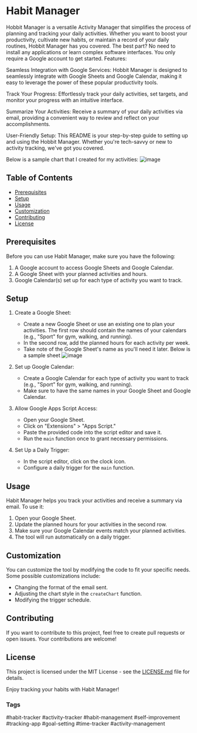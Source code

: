 # Habit Manager

Hobbit Manager is a versatile Activity Manager that simplifies the process of planning and tracking your daily activities. Whether you want to boost your productivity, cultivate new habits, or maintain a record of your daily routines, Hobbit Manager has you covered. The best part? No need to install any applications or learn complex software interfaces. You only require a Google account to get started.
Features:

Seamless Integration with Google Services: Hobbit Manager is designed to seamlessly integrate with Google Sheets and Google Calendar, making it easy to leverage the power of these popular productivity tools.

Track Your Progress: Effortlessly track your daily activities, set targets, and monitor your progress with an intuitive interface.

Summarize Your Activities: Receive a summary of your daily activities via email, providing a convenient way to review and reflect on your accomplishments.

User-Friendly Setup: This README is your step-by-step guide to setting up and using the Hobbit Manager. Whether you're tech-savvy or new to activity tracking, we've got you covered.

‌Below is a sample chart that I created for my activities:
![image](https://github.com/mortezaisehaghi/Habit-Manager/assets/13310072/5f00dd0e-03bd-4524-9eae-5f0cbdb883a7)



## Table of Contents

- [Prerequisites](#prerequisites)
- [Setup](#setup)
- [Usage](#usage)
- [Customization](#customization)
- [Contributing](#contributing)
- [License](#license)

## Prerequisites

Before you can use Habit Manager, make sure you have the following:

1. A Google account to access Google Sheets and Google Calendar.
2. A Google Sheet with your planned activities and hours.
3. Google Calendar(s) set up for each type of activity you want to track.

## Setup

1. Create a Google Sheet:
   - Create a new Google Sheet or use an existing one to plan your activities. The first row should contain the names of your calendars (e.g., "Sport" for gym, walking, and running).
   - In the second row, add the planned hours for each activity per week.
   - Take note of the Google Sheet's name as you'll need it later.
   Below is a sample sheet
![image](https://github.com/mortezaisehaghi/Habit-Manager/assets/13310072/b4ef116c-eb67-49ae-a0ee-c5521a0f649f)
 

2. Set up Google Calendar:
   - Create a Google Calendar for each type of activity you want to track (e.g., "Sport" for gym, walking, and running).
   - Make sure to have the same names in your Google Sheet and Google Calendar.

3. Allow Google Apps Script Access:
   - Open your Google Sheet.
   - Click on "Extensions" > "Apps Script."
   - Paste the provided code into the script editor and save it.
   - Run the `main` function once to grant necessary permissions.

4. Set Up a Daily Trigger:
   - In the script editor, click on the clock icon.
   - Configure a daily trigger for the `main` function.

## Usage

Habit Manager helps you track your activities and receive a summary via email. To use it:

1. Open your Google Sheet.
2. Update the planned hours for your activities in the second row.
3. Make sure your Google Calendar events match your planned activities.
4. The tool will run automatically on a daily trigger.

## Customization

You can customize the tool by modifying the code to fit your specific needs. Some possible customizations include:

- Changing the format of the email sent.
- Adjusting the chart style in the `createChart` function.
- Modifying the trigger schedule.

## Contributing

If you want to contribute to this project, feel free to create pull requests or open issues. Your contributions are welcome!

## License

This project is licensed under the MIT License - see the [LICENSE.md](LICENSE.md) file for details.

Enjoy tracking your habits with Habit Manager!

### Tags
#habit-tracker #activity-tracker #habit-management #self-improvement #tracking-app #goal-setting #time-tracker  #activity-management 

